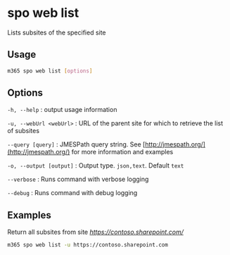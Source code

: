# spo web list

Lists subsites of the specified site

## Usage

```sh
m365 spo web list [options]
```

## Options

`-h, --help`
: output usage information

`-u, --webUrl <webUrl>`
: URL of the parent site for which to retrieve the list of subsites

`--query [query]`
: JMESPath query string. See [http://jmespath.org/](http://jmespath.org/) for more information and examples

`-o, --output [output]`
: Output type. `json,text`. Default `text`

`--verbose`
: Runs command with verbose logging

`--debug`
: Runs command with debug logging

## Examples

Return all subsites from site _https://contoso.sharepoint.com/_

```sh
m365 spo web list -u https://contoso.sharepoint.com
```